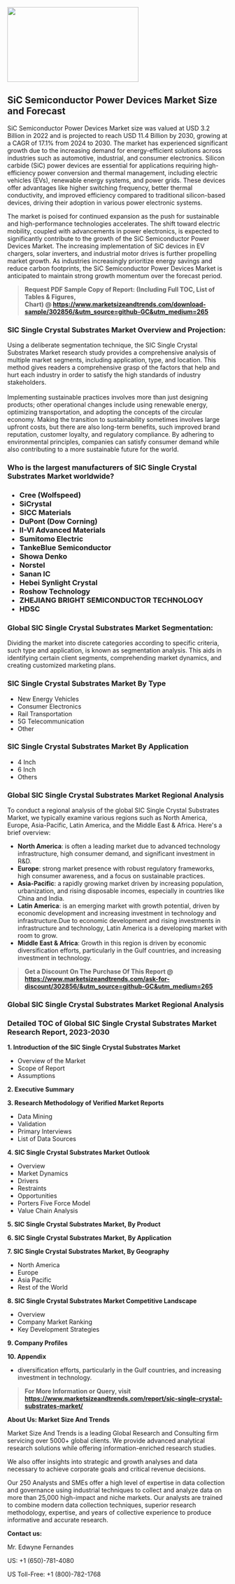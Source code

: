 <p><img class="alignnone size-medium wp-image-20088" src="https://ffe5etoiles.com/wp-content/uploads/2024/12/MST1-300x171.png" alt="" width="300" height="171" /></p><h2>SiC Semiconductor Power Devices Market Size and Forecast</h2><p>SiC Semiconductor Power Devices Market size was valued at USD 3.2 Billion in 2022 and is projected to reach USD 11.4 Billion by 2030, growing at a CAGR of 17.1% from 2024 to 2030. The market has experienced significant growth due to the increasing demand for energy-efficient solutions across industries such as automotive, industrial, and consumer electronics. Silicon carbide (SiC) power devices are essential for applications requiring high-efficiency power conversion and thermal management, including electric vehicles (EVs), renewable energy systems, and power grids. These devices offer advantages like higher switching frequency, better thermal conductivity, and improved efficiency compared to traditional silicon-based devices, driving their adoption in various power electronic systems.</p><p>The market is poised for continued expansion as the push for sustainable and high-performance technologies accelerates. The shift toward electric mobility, coupled with advancements in power electronics, is expected to significantly contribute to the growth of the SiC Semiconductor Power Devices Market. The increasing implementation of SiC devices in EV chargers, solar inverters, and industrial motor drives is further propelling market growth. As industries increasingly prioritize energy savings and reduce carbon footprints, the SiC Semiconductor Power Devices Market is anticipated to maintain strong growth momentum over the forecast period.</p></p><blockquote id="" class=""><strong>Request PDF Sample Copy of Report: (Including Full TOC, List of Tables &amp; Figures, Chart)&nbsp;@&nbsp;<strong><a href="https://www.marketsizeandtrends.com/download-sample/302856/&utm_source=github-GC&utm_medium=265" target="_blank">https://www.marketsizeandtrends.com/download-sample/302856/&utm_source=github-GC&utm_medium=265</a></strong></strong></blockquote><h3 id="" class="">SIC Single Crystal Substrates Market&nbsp;Overview and Projection:</h3><p id="" class="">Using a deliberate segmentation technique, the SIC Single Crystal Substrates Market research study provides a comprehensive analysis of multiple market segments, including application, type, and location. This method gives readers a comprehensive grasp of the factors that help and hurt each industry in order to satisfy the high standards of industry stakeholders. <br /> <br />Implementing sustainable practices involves more than just designing products; other operational changes include using renewable energy, optimizing transportation, and adopting the concepts of the circular economy. Making the transition to sustainability sometimes involves large upfront costs, but there are also long-term benefits, such improved brand reputation, customer loyalty, and regulatory compliance. By adhering to environmental principles, companies can satisfy consumer demand while also contributing to a more sustainable future for the world.</p><h3 id="" class="">Who is the largest manufacturers of&nbsp;SIC Single Crystal Substrates Market worldwide?</h3><h3 class=""><p><ul><li>Cree (Wolfspeed) </li><li> SiCrystal </li><li> SICC Materials </li><li> DuPont (Dow Corning) </li><li> II-VI Advanced Materials </li><li> Sumitomo Electric </li><li> TankeBlue Semiconductor </li><li> Showa Denko </li><li> Norstel </li><li> Sanan IC </li><li> Hebei Synlight Crystal </li><li> Roshow Technology </li><li> ZHEJIANG BRIGHT SEMICONDUCTOR TECHNOLOGY </li><li> HDSC</li></ul></p></h3><h3 id="" class="">Global&nbsp;SIC Single Crystal Substrates Market Segmentation:</h3><p id="" class="">Dividing the market into discrete categories according to specific criteria, such type and application, is known as segmentation analysis. This aids in identifying certain client segments, comprehending market dynamics, and creating customized marketing plans.</p><h3 id="" class="">SIC Single Crystal Substrates Market&nbsp;By Type</h3><p><p><ul><li>New Energy Vehicles</li><li> Consumer Electronics</li><li> Rail Transportation</li><li> 5G Telecommunication</li><li> Other</p></li></ul></p></p><h3 id="" class="">SIC Single Crystal Substrates Market&nbsp;By Application</h3><p class=""><p><ul><li>4 Inch</li><li> 6 Inch</li><li> Others</li></ul></p></p><h3 id="" class="">Global SIC Single Crystal Substrates Market Regional Analysis</h3><p id="" class="">To conduct a regional analysis of the global SIC Single Crystal Substrates Market, we typically examine various regions such as North America, Europe, Asia-Pacific, Latin America, and the Middle East &amp; Africa. Here's a brief overview:</p><ul><li><strong>North America</strong>: is often a leading market due to advanced technology infrastructure, high consumer demand, and significant investment in R&amp;D.</li><li><strong>Europe</strong>: strong market presence with robust regulatory frameworks, high consumer awareness, and a focus on sustainable practices.</li><li><strong>Asia-Pacific</strong>: a rapidly growing market driven by increasing population, urbanization, and rising disposable incomes, especially in countries like China and India.</li><li><strong>Latin America</strong>: is an emerging market with growth potential, driven by economic development and increasing investment in technology and infrastructure.Due to economic development and rising investments in infrastructure and technology, Latin America is a developing market with room to grow.</li><li><strong>Middle East &amp; Africa</strong>: Growth in this region is driven by economic diversification efforts, particularly in the Gulf countries, and increasing investment in technology.</li></ul><blockquote id="" class=""><strong>Get a Discount On The Purchase Of This Report @ <strong><a href="https://www.marketsizeandtrends.com/ask-for-discount/302856/&utm_source=github-GC&utm_medium=265" target="_blank">https://www.marketsizeandtrends.com/ask-for-discount/302856/&utm_source=github-GC&utm_medium=265</a></strong></strong></blockquote><h3 id="" class="">Global SIC Single Crystal Substrates Market Regional Analysis</h3><h3 id="" class="">Detailed TOC of Global SIC Single Crystal Substrates Market Research Report, 2023-2030</h3><p id="" class=""><strong>1. Introduction of the SIC Single Crystal Substrates Market</strong></p><ul><li>Overview of the Market</li><li>Scope of Report</li><li>Assumptions</li></ul><p id="" class=""><strong>2. Executive Summary</strong></p><p id="" class=""><strong>3. Research Methodology of Verified Market Reports</strong></p><ul><li>Data Mining</li><li>Validation</li><li>Primary Interviews</li><li>List of Data Sources</li></ul><p id="" class=""><strong>4. SIC Single Crystal Substrates Market Outlook</strong></p><ul><li>Overview</li><li>Market Dynamics</li><li>Drivers</li><li>Restraints</li><li>Opportunities</li><li>Porters Five Force Model</li><li>Value Chain Analysis</li></ul><p id="" class=""><strong>5. SIC Single Crystal Substrates Market, By Product</strong></p><p id="" class=""><strong>6. SIC Single Crystal Substrates Market, By Application</strong></p><p id="" class=""><strong>7. SIC Single Crystal Substrates Market, By Geography</strong></p><ul><li>North America</li><li>Europe</li><li>Asia Pacific</li><li>Rest of the World</li></ul><p id="" class=""><strong>8. SIC Single Crystal Substrates Market Competitive Landscape</strong></p><ul><li>Overview</li><li>Company Market Ranking</li><li>Key Development Strategies</li></ul><p id="" class=""><strong>9. Company Profiles</strong></p><p id="" class=""><strong>10. Appendix</strong></p><ul><li>diversification efforts, particularly in the Gulf countries, and increasing investment in technology.</li></ul><blockquote id="" class=""><strong>For More Information or Query, visit <strong><strong><a href="https://www.marketsizeandtrends.com/report/sic-single-crystal-substrates-market/" target="_blank">https://www.marketsizeandtrends.com/report/sic-single-crystal-substrates-market/</a></strong></strong></strong></blockquote><p id="" class=""><strong>About Us: Market Size And Trends</strong></p><p id="" class="">Market Size And Trends is a leading Global Research and Consulting firm servicing over 5000+ global clients. We provide advanced analytical research solutions while offering information-enriched research studies.</p><p id="" class="">We also offer insights into strategic and growth analyses and data necessary to achieve corporate goals and critical revenue decisions.</p><p id="" class="">Our 250 Analysts and SMEs offer a high level of expertise in data collection and governance using industrial techniques to collect and analyze data on more than 25,000 high-impact and niche markets. Our analysts are trained to combine modern data collection techniques, superior research methodology, expertise, and years of collective experience to produce informative and accurate research.</p><p id="" class=""><strong>Contact us:</strong></p><p id="" class="">Mr. Edwyne Fernandes</p><p id="" class="">US: +1 (650)-781-4080</p><p id="" class="">US Toll-Free: +1 (800)-782-1768</p>

